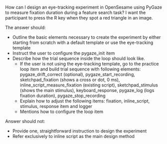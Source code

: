 How can I design an eye-tracking experiment in OpenSesame using PyGaze to measure fixation duration during a feature search task? I want the participant to press the R key when they spot a red triangle in an image.

The answer should:

- Outline the basic elements necessary to create the experiment by either starting from scratch with a default template or use the eye-tracking template   
- Instruct the user to configure the pygaze\_init item  
- Describe how the trial sequence inside the loop should look like.    
  - If the user is not using the eye-tracking template, go to the practice loop item and build trial sequence with following elements: pygaze\_drift\_correct (optional), pygaze\_start\_recording, sketchpad\_fixation (shows a cross or dot, 0 ms), inline\_script\_measure\_fixation (existing script), sketchpad\_stimulus (shows the main stimulus), keyboard\_response, pygaze\_log (logs fixation duration), pygaze\_stop\_recording  
  - Explain how to adjust the following items: fixation, inline\_script, stimulus, response item and logger  
  - Mentions how to configure the loop item 

Answer should not:

- Provide one, straightforward instruction to design the experiment  
- Refer exclusively to inline script as the main design method

